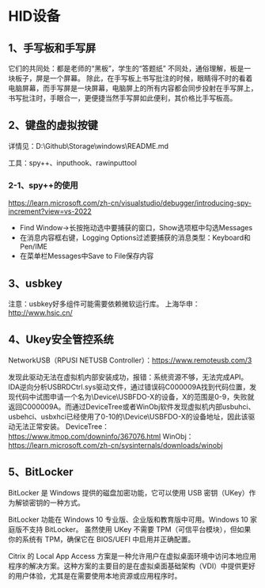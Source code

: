 # HID设备

## 1、手写板和手写屏
它们的共同处：都是老师的“黑板”，学生的“答题纸”
不同处，通俗理解，板是一块板子，屏是一个屏幕。
除此，在手写板上书写批注的时候，眼睛得不时的看着电脑屏幕，而手写屏是一块屏幕，电脑屏上的所有内容都会同步投射在手写屏上，书写批注时，手眼合一，更便捷当然手写屏如此便利，其价格比手写板高。

## 2、键盘的虚拟按键
详情见：D:\Github\Storage\windows\README.md

工具：spy++、inputhook、rawinputtool

### 2-1、spy++的使用
https://learn.microsoft.com/zh-cn/visualstudio/debugger/introducing-spy-increment?view=vs-2022
- Find Window->长按拖动选中要捕获的窗口，Show选项框中勾选Messages
- 在消息内容框右键，Logging Options过滤要捕获的消息类型：Keyboard和Pen/IME
- 在菜单栏Messages中Save to File保存内容

## 3、usbkey
注意：usbkey好多组件可能需要依赖微软运行库。
上海华申：http://www.hsic.cn/

## 4、Ukey安全管控系统
NetworkUSB（RPUSI NETUSB Controller）：https://www.remoteusb.com/3

发现此驱动无法在虚拟机内部安装成功，报错：系统资源不够，无法完成API。
IDA逆向分析USBRDCtrl.sys驱动文件，通过错误码C000009A找到代码位置，发现代码中试图申请一个名为\\Device\\USBFDO-X的设备，X的范围是0-9，失败就返回C000009A。而通过DeviceTree或者WinObj软件发现虚拟机内部usbuhci、usbehci、usbxhci已经使用了0-10的\\Device\\USBFDO-X的设备地址，因此该驱动无法正常安装。
DeviceTree：https://www.itmop.com/downinfo/367076.html
WinObj：https://learn.microsoft.com/zh-cn/sysinternals/downloads/winobj

## 5、BitLocker
BitLocker 是 Windows 提供的磁盘加密功能，它可以使用 USB 密钥（UKey）作为解锁密钥的一种方式。

BitLocker 功能在 Windows 10 专业版、企业版和教育版中可用。Windows 10 家庭版不支持 BitLocker。
虽然使用 UKey 不需要 TPM（可信平台模块），但如果你的系统有 TPM，确保它在 BIOS/UEFI 中启用并正确配置。

Citrix 的 Local App Access 方案是一种允许用户在虚拟桌面环境中访问本地应用程序的解决方案。这种方案的主要目的是在虚拟桌面基础架构（VDI）中提供更好的用户体验，尤其是在需要使用本地资源或应用程序时。
